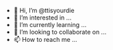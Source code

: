 - 👋 Hi, I’m @ttisyourdie
- 👀 I’m interested in ...
- 🌱 I’m currently learning ...
- 💞️ I’m looking to collaborate on ...
- 📫 How to reach me ...

<!---
ttisyourdie/ttisyourdie is a ✨ special ✨ repository because its `README.md` (this file) appears on your GitHub profile.
You can click the Preview link to take a look at your changes.
--->
